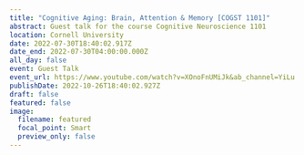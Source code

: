 ```yaml
---
title: "Cognitive Aging: Brain, Attention & Memory [COGST 1101]"
abstract: Guest talk for the course Cognitive Neuroscience 1101
location: Cornell University
date: 2022-07-30T18:40:02.917Z
date_end: 2022-07-30T04:00:00.000Z
all_day: false
event: Guest Talk
event_url: https://www.youtube.com/watch?v=XOnoFnUMiJk&ab_channel=YiLu
publishDate: 2022-10-26T18:40:02.927Z
draft: false
featured: false
image:
  filename: featured
  focal_point: Smart
  preview_only: false
---
```

